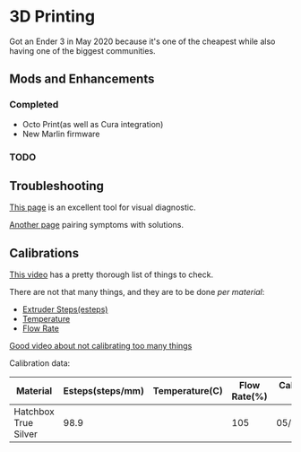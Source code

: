 # 3D Printing

Got an Ender 3 in May 2020 because it's one of the cheapest while also having one of the biggest communities.

## Mods and Enhancements

### Completed

- Octo Print(as well as Cura integration)
- New Marlin firmware

### TODO

## Troubleshooting

[This page](4) is an excellent tool for visual diagnostic.

[Another page](6) pairing symptoms with solutions.

## Calibrations

[This video](3) has a pretty thorough list of things to check.

There are not that many things, and they are to be done _per material_:

- [Extruder Steps(esteps)](1)
- [Temperature](2)
- [Flow Rate](5)

[Good video about not calibrating too many things](7)

Calibration data:

| Material             | Esteps(steps/mm) | Temperature(C) | Flow Rate(%) | Calibration Date |
| -------------------- | ---------------- | -------------- | ------------ | ---------------- |
| Hatchbox True Silver | 98.9             |                | 105          | 05/21/2020       |

[1]: https://www.youtube.com/watch?v=X3A9Ir2SreI
[2]: https://hobbyhoarder.net/temperature-tower/
[3]: https://www.youtube.com/watch?v=qddYsbHawno&feature=youtu.be
[4]: https://www.simplify3d.com/support/print-quality-troubleshooting/
[5]: https://e3d-online.dozuki.com/Guide/Flow+rate+(Extrusion+multiplier)+calibration+guide./89
[6]: https://support.3dverkstan.se/article/23-a-visual-ultimaker-troubleshooting-guide
[7]: https://www.youtube.com/watch?v=Mbn1ckR86Z8
